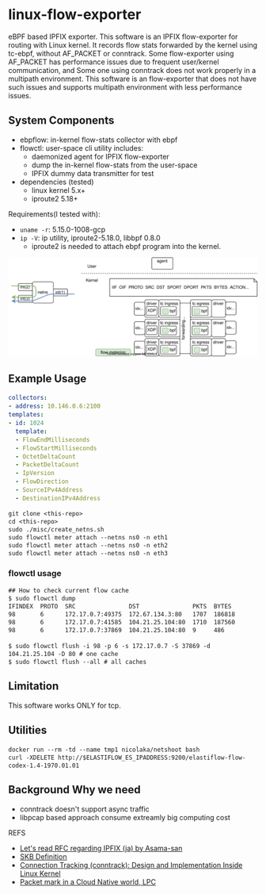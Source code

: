 # linux-flow-exporter

eBPF based IPFIX exporter. This software is an IPFIX flow-exporter for routing
with Linux kernel. It records flow stats forwarded by the kernel using tc-ebpf,
without AF_PACKET or conntrack. Some flow-exporter using AF_PACKET has
performance issues due to frequent user/kernel communication, and Some one using
conntrack does not work properly in a multipath environment. This software is an
flow-exporter that does not have such issues and supports multipath environment
with less performance issues.

## System Components

- ebpflow: in-kernel flow-stats collector with ebpf
- flowctl: user-space cli utility includes:
  - daemonized agent for IPFIX flow-exporter
  - dump the in-kernel flow-stats from the user-space
  - IPFIX dummy data transmitter for test
- dependencies (tested)
  - linux kernel 5.x+
  - iproute2 5.18+

Requirements(I tested with):
- `uname -r`: 5.15.0-1008-gcp
- `ip -V`: ip utility, iproute2-5.18.0, libbpf 0.8.0
  - iproute2 is needed to attach ebpf program into the kernel.

![](./img/linux_datapath.drawio.svg)

## Example Usage

```yaml
collectors:
- address: 10.146.0.6:2100
templates:
- id: 1024
  template:
  - FlowEndMilliseconds
  - FlowStartMilliseconds
  - OctetDeltaCount
  - PacketDeltaCount
  - IpVersion
  - FlowDirection
  - SourceIPv4Address
  - DestinationIPv4Address
```

```
git clone <this-repo>
cd <this-repo>
sudo ./misc/create_netns.sh
sudo flowctl meter attach --netns ns0 -n eth1
sudo flowctl meter attach --netns ns0 -n eth2
sudo flowctl meter attach --netns ns0 -n eth3
```

### flowctl usage
```shell
## How to check current flow cache
$ sudo flowctl dump
IFINDEX  PROTO  SRC               DST               PKTS  BYTES
98       6      172.17.0.7:49375  172.67.134.3:80   1707  186818
98       6      172.17.0.7:41585  104.21.25.104:80  1710  187560
98       6      172.17.0.7:37869  104.21.25.104:80  9     486

$ sudo flowctl flush -i 98 -p 6 -s 172.17.0.7 -S 37869 -d 104.21.25.104 -D 80 # one cache
$ sudo flowctl flush --all # all caches
```

## Limitation

This software works ONLY for tcp.

## Utilities

```
docker run --rm -td --name tmp1 nicolaka/netshoot bash
curl -XDELETE http://$ELASTIFLOW_ES_IPADDRESS:9200/elastiflow-flow-codex-1.4-1970.01.01
```

## Background Why we need

- conntrack doesn't support async traffic
- libpcap based approach consume extreamly big computing cost

REFS
- [Let's read RFC regarding IPFIX (ja) by Asama-san](https://enog.jp/wordpress/wp-content/uploads/2011/12/ipfix.pdf)
- [SKB Definition](https://elixir.bootlin.com/linux/latest/source/include/linux/skbuff.h)
- [Connection Tracking (conntrack): Design and Implementation Inside Linux Kernel](https://arthurchiao.art/blog/conntrack-design-and-implementation/)
- [Packet mark in a Cloud Native world, LPC](https://lpc.events/event/7/contributions/683/attachments/554/979/lpc20-pkt-mark-slides.pdf)
